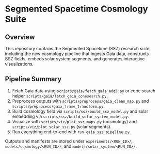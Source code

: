 # Segmented Spacetime Cosmology Suite

## Overview

This repository contains the Segmented Spacetime (SSZ) research suite, including the new cosmology pipeline that ingests Gaia data, constructs SSZ fields, embeds solar system segments, and generates interactive visualizations.

## Pipeline Summary

1. Fetch Gaia data using `scripts/gaia/fetch_gaia_adql.py` or cone search helper `scripts/gaia/fetch_gaia_conesearch.py`.
2. Preprocess outputs with `scripts/preprocess/gaia_clean_map.py` and `scripts/preprocess/gaia_frame_transform.py`.
3. Build cosmology field via `scripts/ssz/build_ssz_model.py` and solar embedding via `scripts/ssz/build_solar_system_model.py`.
4. Visualize with `scripts/viz/plot_ssz_maps.py` (cosmology) and `scripts/viz/plot_solar_ssz.py` (solar segments).
5. Run everything end-to-end with `run_gaia_ssz_pipeline.py`.

Outputs and manifests are stored under `experiments/<RUN_ID>/`, `models/cosmology/<RUN_ID>/`, and `models/solar_system/<RUN_ID>/`.
